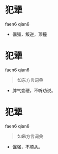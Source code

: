 # 犯犟
faen6 qian6
- 倔强，叛逆，顶撞

# 犯犟
faen6 qian6
> 如东方言词典
- 脾气变硬，不听劝说。

# 犯犟
faen6 qian6
> 如皋方言词典
- 倔强，不顺从。
